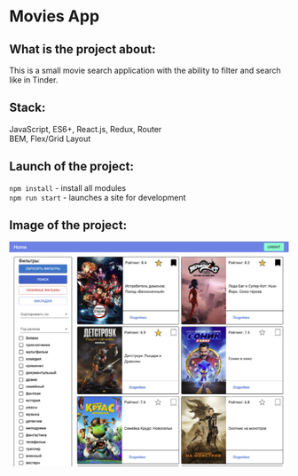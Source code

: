 # Movies App
## What is the project about: 
This is a small movie search application with the ability to filter and search like in Tinder.
## Stack:
JavaScript, ES6+, React.js, Redux, Router  
BEM, Flex/Grid Layout
## Launch of the project:
<code>npm install</code> - install all modules  
<code>npm run start</code> - launches a site for development
## Image of the project:
![Image of project](/public/preview.png)
